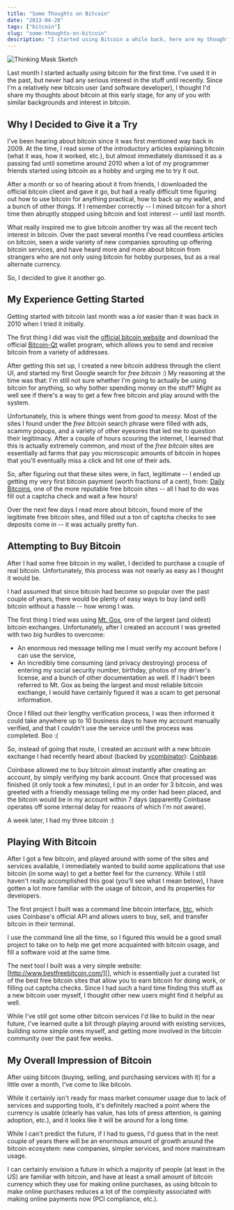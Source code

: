 ```yaml
---
title: "Some Thoughts on Bitcoin"
date: "2013-04-28"
tags: ["bitcoin"]
slug: "some-thoughts-on-bitcoin"
description: "I started using Bitcoin a while back, here are my thoughts."
---
```



![Thinking Mask Sketch][]


Last month I started actually *using* bitcoin for the first time.  I've used it
in the past, but never had any serious interest in the stuff until recently.
Since I'm a relatively new bitcoin user (and software developer), I thought I'd
share my thoughts about bitcoin at this early stage, for any of you with similar
backgrounds and interest in bitcoin.


## Why I Decided to Give it a Try

I've been hearing about bitcoin since it was first mentioned way back in 2009.
At the time, I read some of the introductory articles explaining bitcoin (what
it was, how it worked, etc.), but almost immediately dismissed it as a passing
fad until sometime around 2010 when a lot of my programmer friends started
using bitcoin as a hobby and urging me to try it out.

After a month or so of hearing about it from friends, I downloaded the official
bitcoin client and gave it go, but had a really difficult time figuring out how
to use bitcoin for anything practical, how to back up my wallet, and a bunch of
other things.  If I remember correctly -- I mined bitcoin for a short time then
abruptly stopped using bitcoin and lost interest -- until last month.

What really inspired me to give bitcoin another try was all the recent tech
interest in bitcoin.  Over the past several months I've read countless articles
on bitcoin, seen a wide variety of new companies sprouting up offering bitcoin
services, and have heard more and more about bitcoin from strangers who are not
only using bitcoin for hobby purposes, but as a real alternate currency.

So, I decided to give it another go.


## My Experience Getting Started

Getting started with bitcoin last month was a *lot* easier than it was back in
2010 when I tried it initially.

The first thing I did was visit the [official bitcoin website][] and download
the official [Bitcoin-Qt][] wallet program, which allows you to send and receive
bitcoin from a variety of addresses.

After getting this set up, I created a new bitcoin address through the client
UI, and started my first Google search for *free bitcoin* :)  My reasoning at
the time was that: I'm still not sure whether I'm going to actually be using
bitcoin for anything, so why bother spending money on the stuff?  Might as well
see if there's a way to get a few free bitcoin and play around with the system.

Unfortunately, this is where things went from *good* to *messy*.  Most of the
sites I found under the *free bitcoin* search phrase were filled with ads,
scammy popups, and a variety of other eyesores that led me to question their
legitimacy.  After a couple of hours scouring the internet, I learned that this
is actually extremely common, and most of the *free bitcoin* sites are
essentially ad farms that pay you microscopic amounts of bitcoin in hopes that
you'll eventually miss a click and hit one of their ads.

So, after figuring out that these sites were, in fact, legitimate -- I ended up
getting my very first bitcoin payment (worth fractions of a cent), from:
[Daily Bitcoins][], one of the more reputable free bitcoin sites -- all I had to
do was fill out a captcha check and wait a few hours!

Over the next few days I read more about bitcoin, found more of the legitimate
free bitcoin sites, and filled out a ton of captcha checks to see deposits come
in -- it was actually pretty fun.


## Attempting to Buy Bitcoin

After I had some free bitcoin in my wallet, I decided to purchase a couple of
real bitcoin.  Unfortunately, this process was not nearly as easy as I thought
it would be.

I had assumed that since bitcoin had become so popular over the past couple of
years, there would be plenty of easy ways to buy (and sell) bitcoin without a
hassle -- how wrong I was.

The first thing I tried was using [Mt. Gox][], one of the largest (and oldest)
bitcoin exchanges.  Unfortunately, after I created an account I was greeted with
two big hurdles to overcome:

- An enormous red message telling me I must verify my account before I can use
  the service,
- An incredibly time consuming (and privacy destroying) process of entering my
  social security number, birthday, photos of my driver's license, and a bunch
  of other documentation as well.  If I hadn't been referred to Mt. Gox as being
  the largest and most reliable bitcoin exchange, I would have certainly figured
  it was a scam to get personal information.

Once I filled out their lengthy verification process, I was then informed it
could take anywhere up to 10 business days to have my account manually verified,
and that I couldn't use the service until the process was completed.  Boo :(

So, instead of going that route, I created an account with a new bitcoin
exchange I had recently heard about (backed by [ycombinator][]): [Coinbase][].

Coinbase allowed me to buy bitcoin almost instantly after creating an account,
by simply verifying my bank account.  Once that processed was finished (it only
took a few minutes), I put in an order for 3 bitcoin, and was greeted with a
friendly message telling me my order had been placed, and the bitcoin would be
in my account within 7 days (apparently Coinbase operates off some internal
delay for reasons of which I'm not aware).

A week later, I had my three bitcoin :)


## Playing With Bitcoin

After I got a few bitcoin, and played around with some of the sites and services
available, I immediately wanted to build some applications that use bitcoin (in
some way) to get a better feel for the currency.  While I still haven't really
accomplished this goal (you'll see what I mean below), I have gotten a lot more
familiar with the usage of bitcoin, and its properties for developers.

The first project I built was a command line bitcoin interface, [btc][], which
uses Coinbase's official API and allows users to buy, sell, and transfer bitcoin
in their terminal.

I use the command line all the time, so I figured this would be a good small
project to take on to help me get more acquainted with bitcoin usage, and fill a
software void at the same time.

The next tool I built was a very simple website:
[http://www.bestfreebitcoin.com/][], which is essentially just a curated list
of the best free bitcoin sites that allow you to earn bitcoin for doing work, or
filling out captcha checks.  Since I had such a hard time finding this stuff as
a new bitcoin user myself, I thought other new users might find it helpful as
well.

While I've still got some other bitcoin services I'd like to build in the near
future, I've learned quite a bit through playing around with existing services,
building some simple ones myself, and getting more involved in the bitcoin
community over the past few weeks.


## My Overall Impression of Bitcoin

After using bitcoin (buying, selling, and purchasing services with it) for a
little over a month, I've come to like bitcoin.

While it certainly isn't ready for mass market consumer usage due to lack of
services and supporting tools, it's definitely reached a point where the
currency is usable (clearly has value, has lots of press attention, is gaining
adoption, etc.), and it looks like it will be around for a long time.

While I can't predict the future, if I had to guess, I'd guess that in the next
couple of years there will be an enormous amount of growth around the bitcoin
ecosystem: new companies, simpler services, and more mainstream usage.

I can certainly envision a future in which a majority of people (at least in the
US) are familiar with bitcoin, and have at least a small amount of bitcoin
currency which they use for making online purchases, as using bitcoin to make
online purchases reduces a lot of the complexity associated with making online
payments now (PCI compliance, etc.).


  [Thinking Mask Sketch]: {filename}/images/2013/thinking-mask-sketch.jpg "Thinking Mask Sketch"
  [official bitcoin website]: http://bitcoin.org/en/ "Bitcoin Website"
  [Bitcoin-Qt]: http://bitcoin.org/en/download "Bitcoin-Qt"
  [Daily Bitcoins]: http://dailybitcoins.org/index.php?aff=edcd9fb07dcd67c574bee2b1c26ec781 "Daily Bitcoins"
  [Mt. Gox]: https://mtgox.com/ "Mt. Gox Bitcoin Exchange"
  [ycombinator]: https://news.ycombinator.com/ "YCombinator"
  [Coinbase]: https://coinbase.com/ "Coinbase"
  [btc]: http://rdegges.github.io/btc/ "btc - Command Line Bitcoin Client"
  [http://www.bestfreebitcoin.com/]: http://www.bestfreebitcoin.com/ "Best Free Bitcoin"
